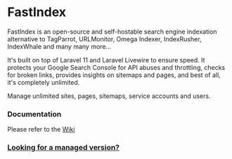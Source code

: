 # FastIndex

FastIndex is an open-source and self-hostable search engine indexation alternative to TagParrot, URLMonitor, Omega Indexer, IndexRusher, IndexWhale and many many more...

It's built on top of Laravel 11 and Laravel Livewire to ensure speed. It protects your Google Search Console for API abuses and throttling, checks for broken links,
provides insights on sitemaps and pages, and best of all, it's completely unlimited.

Manage unlimited sites, pages, sitemaps, service accounts and users.

### Documentation

Please refer to the [Wiki](https://github.com/maurocasas/fastindex/wiki)

### [Looking for a managed version?](https://github.com/maurocasas/fastindex/wiki/0.-Managed-Cloud)
